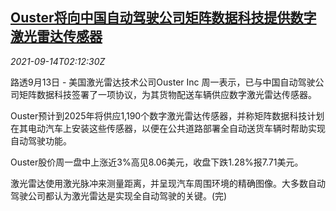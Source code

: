<!--1631586662000-->
[Ouster将向中国自动驾驶公司矩阵数据科技提供数字激光雷达传感器](https://cn.reuters.com/article/us-ouster-chinadigital-sensor-0914-idCNKBS2GA04P)
------

<div><i>2021-09-14T02:12:30Z</i></div><p>路透9月13日 - 美国激光雷达技术公司Ouster Inc 周一表示，已与中国自动驾驶公司矩阵数据科技签署了一项协议，为其货物配送车辆供应数字激光雷达传感器。</p><p>Ouster预计到2025年将供应1,190个数字激光雷达传感器，并称矩阵数据科技计划在其电动汽车上安装这些传感器，以便在公共道路部署全自动送货车辆时帮助实现自动驾驶功能。</p><p>Ouster股价周一盘中上涨近3%高见8.06美元，收盘下跌1.28%报7.71美元。</p><p>激光雷达使用激光脉冲来测量距离，并呈现汽车周围环境的精确图像。大多数自动驾驶公司都认为激光雷达是实现全自动驾驶的关键。(完)</p>
